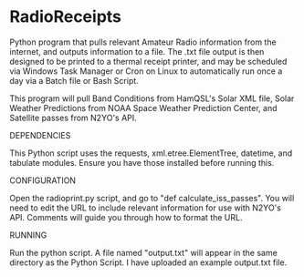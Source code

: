 # RadioReceipts

Python program that pulls relevant Amateur Radio information from the internet, and outputs information to a file.
The .txt file output is then designed to be printed to a thermal receipt printer, and may be scheduled via Windows
Task Manager or Cron on Linux to automatically run once a day via a Batch file or Bash Script.

This program will pull Band Conditions from HamQSL's Solar XML file, Solar Weather Predictions from NOAA Space Weather Prediction Center,
and Satellite passes from N2YO's API.

DEPENDENCIES

This Python script uses the requests, xml.etree.ElementTree, datetime, and tabulate modules. Ensure you have those installed before running this.

CONFIGURATION

Open the radioprint.py script, and go to "def calculate_iss_passes". You will need to edit the URL to include relevant information for use with N2YO's 
API. Comments will guide you through how to format the URL.

RUNNING

Run the python script. A file named "output.txt" will appear in the same directory as the Python Script. I have uploaded an example output.txt file.
